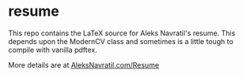 # resume
This repo contains the LaTeX source for Aleks Navratil's resume. This depends upon the ModernCV class and sometimes is a little tough to compile with vanilla pdftex.

More details are at [AleksNavratil.com/Resume](http://aleksnavratil.com/resume/)
